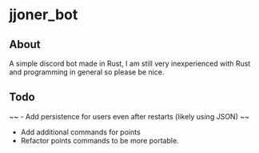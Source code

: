 # jjoner_bot
## About
A simple discord bot made in Rust, I am still very inexperienced with Rust and programming in general so please be nice.

## Todo
~~ - Add persistence for users even after restarts (likely using JSON) ~~
 - Add additional commands for points
 - Refactor points commands to be more portable.
